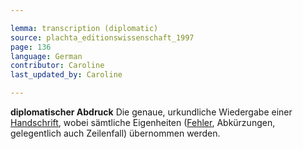 ```yaml
---

lemma: transcription (diplomatic)
source: plachta_editionswissenschaft_1997
page: 136
language: German
contributor: Caroline
last_updated_by: Caroline

---
```


**diplomatischer Abdruck** Die genaue, urkundliche Wiedergabe einer [Handschrift](manuscript.html), wobei sämtliche Eigenheiten ([Fehler](textualFault.html), Abkürzungen, gelegentlich auch Zeilenfall) übernommen werden.
